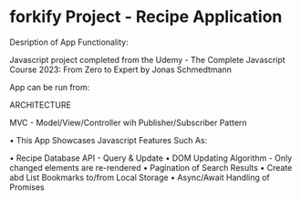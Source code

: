 # forkify Project - Recipe Application

Desription of App Functionality:

Javascript project completed from the Udemy - The Complete Javascript Course 2023: From Zero to Expert by Jonas Schmedtmann

App can be run from:

ARCHITECTURE

MVC - Model/View/Controller wih Publisher/Subscriber Pattern

• This App Showcases Javascript Features Such As:

• Recipe Database API - Query & Update
• DOM Updating Algorithm - Only changed elements are re-rendered
• Pagination of Search Results
• Create abd List Bookmarks to/from Local Storage
• Async/Await Handling of Promises
